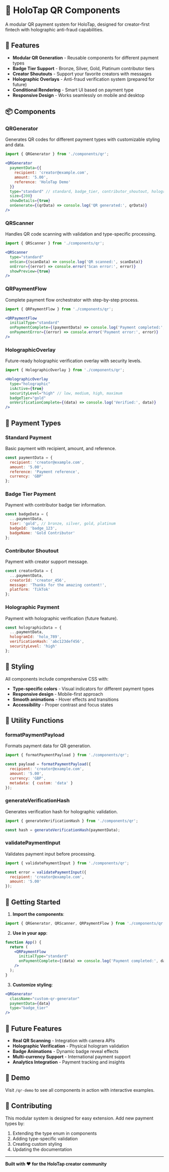 # 🧩 HoloTap QR Components

A modular QR payment system for HoloTap, designed for creator-first fintech with holographic anti-fraud capabilities.

## 🚀 Features

- **Modular QR Generation** - Reusable components for different payment types
- **Badge Tier Support** - Bronze, Silver, Gold, Platinum contributor tiers
- **Creator Shoutouts** - Support your favorite creators with messages
- **Holographic Overlays** - Anti-fraud verification system (prepared for future)
- **Conditional Rendering** - Smart UI based on payment type
- **Responsive Design** - Works seamlessly on mobile and desktop

## 📦 Components

### QRGenerator
Generates QR codes for different payment types with customizable styling and data.

```jsx
import { QRGenerator } from './components/qr';

<QRGenerator
  paymentData={{
    recipient: 'creator@example.com',
    amount: '5.00',
    reference: 'HoloTap Demo'
  }}
  type="standard" // standard, badge_tier, contributor_shoutout, holographic
  size={200}
  showDetails={true}
  onGenerate={(qrData) => console.log('QR generated:', qrData)}
/>
```

### QRScanner
Handles QR code scanning with validation and type-specific processing.

```jsx
import { QRScanner } from './components/qr';

<QRScanner
  type="standard"
  onScan={(scanData) => console.log('QR scanned:', scanData)}
  onError={(error) => console.error('Scan error:', error)}
  showPreview={true}
/>
```

### QRPaymentFlow
Complete payment flow orchestrator with step-by-step process.

```jsx
import { QRPaymentFlow } from './components/qr';

<QRPaymentFlow
  initialType="standard"
  onPaymentComplete={(paymentData) => console.log('Payment completed:', paymentData)}
  onPaymentError={(error) => console.error('Payment error:', error)}
/>
```

### HolographicOverlay
Future-ready holographic verification overlay with security levels.

```jsx
import { HolographicOverlay } from './components/qr';

<HolographicOverlay
  type="holographic"
  isActive={true}
  securityLevel="high" // low, medium, high, maximum
  badgeTier="gold"
  onVerificationComplete={(data) => console.log('Verified:', data)}
/>
```

## 🎯 Payment Types

### Standard Payment
Basic payment with recipient, amount, and reference.

```jsx
const paymentData = {
  recipient: 'creator@example.com',
  amount: '5.00',
  reference: 'Payment reference',
  currency: 'GBP'
};
```

### Badge Tier Payment
Payment with contributor badge tier information.

```jsx
const badgeData = {
  ...paymentData,
  tier: 'gold', // bronze, silver, gold, platinum
  badgeId: 'badge_123',
  badgeName: 'Gold Contributor'
};
```

### Contributor Shoutout
Payment with creator support message.

```jsx
const creatorData = {
  ...paymentData,
  creatorId: 'creator_456',
  message: 'Thanks for the amazing content!',
  platform: 'TikTok'
};
```

### Holographic Payment
Payment with holographic verification (future feature).

```jsx
const holographicData = {
  ...paymentData,
  hologramId: 'holo_789',
  verificationHash: 'abc123def456',
  securityLevel: 'high'
};
```

## 🎨 Styling

All components include comprehensive CSS with:
- **Type-specific colors** - Visual indicators for different payment types
- **Responsive design** - Mobile-first approach
- **Smooth animations** - Hover effects and transitions
- **Accessibility** - Proper contrast and focus states

## 🔧 Utility Functions

### formatPaymentPayload
Formats payment data for QR generation.

```jsx
import { formatPaymentPayload } from './components/qr';

const payload = formatPaymentPayload({
  recipient: 'creator@example.com',
  amount: '5.00',
  currency: 'GBP',
  metadata: { custom: 'data' }
});
```

### generateVerificationHash
Generates verification hash for holographic validation.

```jsx
import { generateVerificationHash } from './components/qr';

const hash = generateVerificationHash(paymentData);
```

### validatePaymentInput
Validates payment input before processing.

```jsx
import { validatePaymentInput } from './components/qr';

const error = validatePaymentInput({
  recipient: 'creator@example.com',
  amount: '5.00'
});
```

## 🚀 Getting Started

1. **Import the components**:
```jsx
import { QRGenerator, QRScanner, QRPaymentFlow } from './components/qr';
```

2. **Use in your app**:
```jsx
function App() {
  return (
    <QRPaymentFlow
      initialType="standard"
      onPaymentComplete={(data) => console.log('Payment completed:', data)}
    />
  );
}
```

3. **Customize styling**:
```jsx
<QRGenerator
  className="custom-qr-generator"
  paymentData={data}
  type="badge_tier"
/>
```

## 🔮 Future Features

- **Real QR Scanning** - Integration with camera APIs
- **Holographic Verification** - Physical hologram validation
- **Badge Animations** - Dynamic badge reveal effects
- **Multi-currency Support** - International payment support
- **Analytics Integration** - Payment tracking and insights

## 📱 Demo

Visit `/qr-demo` to see all components in action with interactive examples.

## 🤝 Contributing

This modular system is designed for easy extension. Add new payment types by:
1. Extending the type enum in components
2. Adding type-specific validation
3. Creating custom styling
4. Updating the documentation

---

**Built with ❤️ for the HoloTap creator community**
